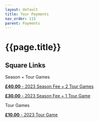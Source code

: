 ```yaml
---
layout: default
title: Tour Payments
nav_order: 115
parent: Payments
---
```


# {{page.title}}

## Square Links

Season + Tour Games

[**£40.00** - 2023 Season Fee + 2 Tour Games](https://checkout.square.site/merchant/MLAPKTKVK1DFY/checkout/AEBMTJQD4APV5KNIJJV7BDP7)

[**£30.00** - 2023 Season Fee + 1 Tour Game](https://checkout.square.site/merchant/MLAPKTKVK1DFY/checkout/6E57QBHIW7GXEETA5DNT4W5W)


Tour Games

[**£10.00** - 2023 Tour Game](https://square.link/u/gTBgT1yi)